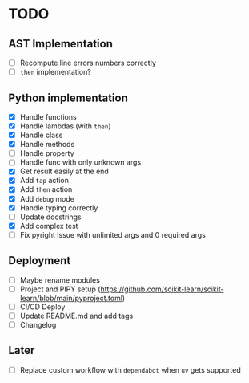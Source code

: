 # TODO

## AST Implementation

- [ ] Recompute line errors numbers correctly
- [ ] `then` implementation?

## Python implementation

- [x] Handle functions
- [x] Handle lambdas (with `then`)
- [x] Handle class
- [x] Handle methods
- [ ] Handle property
- [ ] Handle func with only unknown args
- [x] Get result easily at the end
- [x] Add `tap` action
- [x] Add `then` action
- [x] Add `debug` mode
- [x] Handle typing correctly
- [ ] Update docstrings
- [x] Add complex test
- [ ] Fix pyright issue with unlimited args and 0 required args

## Deployment

- [ ] Maybe rename modules
- [ ] Project and PIPY setup (<https://github.com/scikit-learn/scikit-learn/blob/main/pyproject.toml>)
- [ ] CI/CD Deploy
- [ ] Update README.md and add tags
- [ ] Changelog

## Later

- [ ] Replace custom workflow with `dependabot` when `uv` gets supported
